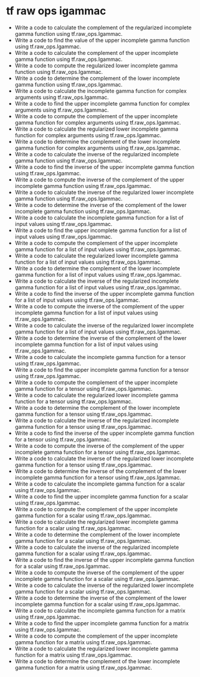 # tf raw ops igammac

- Write a code to calculate the complement of the regularized incomplete gamma function using tf.raw_ops.Igammac.
- Write a code to find the value of the upper incomplete gamma function using tf.raw_ops.Igammac.
- Write a code to calculate the complement of the upper incomplete gamma function using tf.raw_ops.Igammac.
- Write a code to compute the regularized lower incomplete gamma function using tf.raw_ops.Igammac.
- Write a code to determine the complement of the lower incomplete gamma function using tf.raw_ops.Igammac.
- Write a code to calculate the incomplete gamma function for complex arguments using tf.raw_ops.Igammac.
- Write a code to find the upper incomplete gamma function for complex arguments using tf.raw_ops.Igammac.
- Write a code to compute the complement of the upper incomplete gamma function for complex arguments using tf.raw_ops.Igammac.
- Write a code to calculate the regularized lower incomplete gamma function for complex arguments using tf.raw_ops.Igammac.
- Write a code to determine the complement of the lower incomplete gamma function for complex arguments using tf.raw_ops.Igammac.
- Write a code to calculate the inverse of the regularized incomplete gamma function using tf.raw_ops.Igammac.
- Write a code to find the inverse of the upper incomplete gamma function using tf.raw_ops.Igammac.
- Write a code to compute the inverse of the complement of the upper incomplete gamma function using tf.raw_ops.Igammac.
- Write a code to calculate the inverse of the regularized lower incomplete gamma function using tf.raw_ops.Igammac.
- Write a code to determine the inverse of the complement of the lower incomplete gamma function using tf.raw_ops.Igammac.
- Write a code to calculate the incomplete gamma function for a list of input values using tf.raw_ops.Igammac.
- Write a code to find the upper incomplete gamma function for a list of input values using tf.raw_ops.Igammac.
- Write a code to compute the complement of the upper incomplete gamma function for a list of input values using tf.raw_ops.Igammac.
- Write a code to calculate the regularized lower incomplete gamma function for a list of input values using tf.raw_ops.Igammac.
- Write a code to determine the complement of the lower incomplete gamma function for a list of input values using tf.raw_ops.Igammac.
- Write a code to calculate the inverse of the regularized incomplete gamma function for a list of input values using tf.raw_ops.Igammac.
- Write a code to find the inverse of the upper incomplete gamma function for a list of input values using tf.raw_ops.Igammac.
- Write a code to compute the inverse of the complement of the upper incomplete gamma function for a list of input values using tf.raw_ops.Igammac.
- Write a code to calculate the inverse of the regularized lower incomplete gamma function for a list of input values using tf.raw_ops.Igammac.
- Write a code to determine the inverse of the complement of the lower incomplete gamma function for a list of input values using tf.raw_ops.Igammac.
- Write a code to calculate the incomplete gamma function for a tensor using tf.raw_ops.Igammac.
- Write a code to find the upper incomplete gamma function for a tensor using tf.raw_ops.Igammac.
- Write a code to compute the complement of the upper incomplete gamma function for a tensor using tf.raw_ops.Igammac.
- Write a code to calculate the regularized lower incomplete gamma function for a tensor using tf.raw_ops.Igammac.
- Write a code to determine the complement of the lower incomplete gamma function for a tensor using tf.raw_ops.Igammac.
- Write a code to calculate the inverse of the regularized incomplete gamma function for a tensor using tf.raw_ops.Igammac.
- Write a code to find the inverse of the upper incomplete gamma function for a tensor using tf.raw_ops.Igammac.
- Write a code to compute the inverse of the complement of the upper incomplete gamma function for a tensor using tf.raw_ops.Igammac.
- Write a code to calculate the inverse of the regularized lower incomplete gamma function for a tensor using tf.raw_ops.Igammac.
- Write a code to determine the inverse of the complement of the lower incomplete gamma function for a tensor using tf.raw_ops.Igammac.
- Write a code to calculate the incomplete gamma function for a scalar using tf.raw_ops.Igammac.
- Write a code to find the upper incomplete gamma function for a scalar using tf.raw_ops.Igammac.
- Write a code to compute the complement of the upper incomplete gamma function for a scalar using tf.raw_ops.Igammac.
- Write a code to calculate the regularized lower incomplete gamma function for a scalar using tf.raw_ops.Igammac.
- Write a code to determine the complement of the lower incomplete gamma function for a scalar using tf.raw_ops.Igammac.
- Write a code to calculate the inverse of the regularized incomplete gamma function for a scalar using tf.raw_ops.Igammac.
- Write a code to find the inverse of the upper incomplete gamma function for a scalar using tf.raw_ops.Igammac.
- Write a code to compute the inverse of the complement of the upper incomplete gamma function for a scalar using tf.raw_ops.Igammac.
- Write a code to calculate the inverse of the regularized lower incomplete gamma function for a scalar using tf.raw_ops.Igammac.
- Write a code to determine the inverse of the complement of the lower incomplete gamma function for a scalar using tf.raw_ops.Igammac.
- Write a code to calculate the incomplete gamma function for a matrix using tf.raw_ops.Igammac.
- Write a code to find the upper incomplete gamma function for a matrix using tf.raw_ops.Igammac.
- Write a code to compute the complement of the upper incomplete gamma function for a matrix using tf.raw_ops.Igammac.
- Write a code to calculate the regularized lower incomplete gamma function for a matrix using tf.raw_ops.Igammac.
- Write a code to determine the complement of the lower incomplete gamma function for a matrix using tf.raw_ops.Igammac.